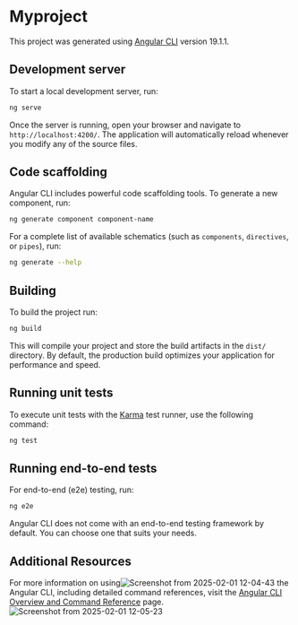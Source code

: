 # Myproject

This project was generated using [Angular CLI](https://github.com/angular/angular-cli) version 19.1.1.

## Development server

To start a local development server, run:

```bash
ng serve
```

Once the server is running, open your browser and navigate to `http://localhost:4200/`. The application will automatically reload whenever you modify any of the source files.

## Code scaffolding

Angular CLI includes powerful code scaffolding tools. To generate a new component, run:

```bash
ng generate component component-name
```

For a complete list of available schematics (such as `components`, `directives`, or `pipes`), run:

```bash
ng generate --help
```

## Building

To build the project run:

```bash
ng build
```

This will compile your project and store the build artifacts in the `dist/` directory. By default, the production build optimizes your application for performance and speed.

## Running unit tests

To execute unit tests with the [Karma](https://karma-runner.github.io) test runner, use the following command:

```bash
ng test
```

## Running end-to-end tests

For end-to-end (e2e) testing, run:

```bash
ng e2e
```

Angular CLI does not come with an end-to-end testing framework by default. You can choose one that suits your needs.

## Additional Resources

For more information on using![Screenshot from 2025-02-01 12-04-43](https://github.com/user-attachments/assets/3f6c3976-417d-4b09-b58c-63db65289d87)
 the Angular CLI, including detailed command references, visit the [Angular CLI Overview and Command Reference](https://angular.dev/tools/cli) page.
![Screenshot from 2025-02-01 12-05-23](https://github.com/user-attachments/assets/ba6ab858-a6dd-4ba7-a805-d4eff3f7b42a)
